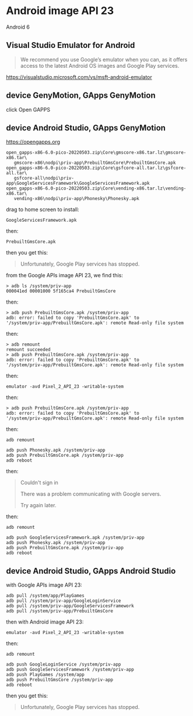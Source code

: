 # Android image API 23

Android 6

## Visual Studio Emulator for Android

> We recommend you use Google’s emulator when you can, as it offers access to the
> latest Android OS images and Google Play services.

https://visualstudio.microsoft.com/vs/msft-android-emulator

## device GenyMotion, GApps GenyMotion

click Open GAPPS

## device Android Studio, GApps GenyMotion

https://opengapps.org

~~~
open_gapps-x86-6.0-pico-20220503.zip\Core\gmscore-x86.tar.lz\gmscore-x86.tar\
   gmscore-x86\nodpi\priv-app\PrebuiltGmsCore\PrebuiltGmsCore.apk
open_gapps-x86-6.0-pico-20220503.zip\Core\gsfcore-all.tar.lz\gsfcore-all.tar\
   gsfcore-all\nodpi\priv-app\GoogleServicesFramework\GoogleServicesFramework.apk
open_gapps-x86-6.0-pico-20220503.zip\Core\vending-x86.tar.lz\vending-x86.tar\
   vending-x86\nodpi\priv-app\Phonesky\Phonesky.apk
~~~

drag to home screen to install:

~~~
GoogleServicesFramework.apk
~~~

then:

~~~
PrebuiltGmsCore.apk
~~~

then you get this:

> Unfortunately, Google Play services has stopped.

from the Google APIs image API 23, we find this:

~~~
> adb ls /system/priv-app
000041ed 00001000 5f165ca4 PrebuiltGmsCore
~~~

then:

~~~
> adb push PrebuiltGmsCore.apk /system/priv-app
adb: error: failed to copy 'PrebuiltGmsCore.apk' to
'/system/priv-app/PrebuiltGmsCore.apk': remote Read-only file system
~~~

then:

~~~
> adb remount
remount succeeded
> adb push PrebuiltGmsCore.apk /system/priv-app
adb: error: failed to copy 'PrebuiltGmsCore.apk' to
'/system/priv-app/PrebuiltGmsCore.apk': remote Read-only file system
~~~

then:

~~~
emulator -avd Pixel_2_API_23 -writable-system
~~~

then:

~~~
> adb push PrebuiltGmsCore.apk /system/priv-app
adb: error: failed to copy 'PrebuiltGmsCore.apk' to
'/system/priv-app/PrebuiltGmsCore.apk': remote Read-only file system
~~~

then:

~~~
adb remount

adb push Phonesky.apk /system/priv-app
adb push PrebuiltGmsCore.apk /system/priv-app
adb reboot
~~~

then:

> Couldn't sign in
>
> There was a problem communicating with Google servers.
>
> Try again later.

then:

~~~
adb remount

adb push GoogleServicesFramework.apk /system/priv-app
adb push Phonesky.apk /system/priv-app
adb push PrebuiltGmsCore.apk /system/priv-app
adb reboot
~~~

## device Android Studio, GApps Android Studio

with Google APIs image API 23:

~~~
adb pull /system/app/PlayGames
adb pull /system/priv-app/GoogleLoginService
adb pull /system/priv-app/GoogleServicesFramework
adb pull /system/priv-app/PrebuiltGmsCore
~~~

then with Android image API 23:

~~~
emulator -avd Pixel_2_API_23 -writable-system
~~~

then:

~~~
adb remount

adb push GoogleLoginService /system/priv-app
adb push GoogleServicesFramework /system/priv-app
adb push PlayGames /system/app
adb push PrebuiltGmsCore /system/priv-app
adb reboot
~~~

then you get this:

> Unfortunately, Google Play services has stopped.
